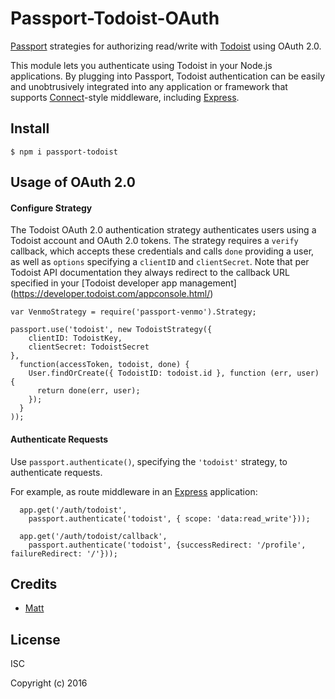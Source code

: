 # Passport-Todoist-OAuth

[Passport](http://passportjs.org/) strategies for authorizing read/write with [Todoist](https://doist.com/)
using OAuth 2.0.

This module lets you authenticate using Todoist in your Node.js applications.
By plugging into Passport, Todoist authentication can be easily and
unobtrusively integrated into any application or framework that supports
[Connect](http://www.senchalabs.org/connect/)-style middleware, including
[Express](http://expressjs.com/).

## Install

    $ npm i passport-todoist


## Usage of OAuth 2.0

#### Configure Strategy

The Todoist OAuth 2.0 authentication strategy authenticates users using a Todoist
account and OAuth 2.0 tokens.  The strategy requires a `verify` callback, which
accepts these credentials and calls `done` providing a user, as well as
`options` specifying a `clientID` and `clientSecret`. Note that per Todoist API
documentation they always redirect to the callback URL specified in your
[Todoist developer app management] (https://developer.todoist.com/appconsole.html/)

    var VenmoStrategy = require('passport-venmo').Strategy;

    passport.use('todoist', new TodoistStrategy({
        clientID: TodoistKey,
        clientSecret: TodoistSecret
    },
      function(accessToken, todoist, done) {
        User.findOrCreate({ TodoistID: todoist.id }, function (err, user) {
          return done(err, user);
        });
      }
    ));

#### Authenticate Requests

Use `passport.authenticate()`, specifying the `'todoist'` strategy, to
authenticate requests.

For example, as route middleware in an [Express](http://expressjs.com/)
application:

      app.get('/auth/todoist',
        passport.authenticate('todoist', { scope: 'data:read_write'}));

      app.get('/auth/todoist/callback',
        passport.authenticate('todoist', {successRedirect: '/profile', failureRedirect: '/'}));

## Credits

  - [Matt](http://github.com/mattroconnor)

## License

ISC

Copyright (c) 2016
